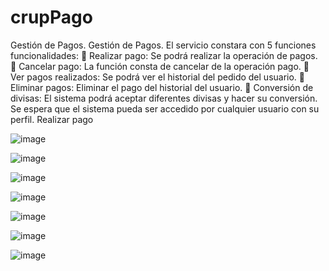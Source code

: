 # crupPago
Gestión de Pagos.
Gestión de Pagos.
El servicio constara con 5 funciones funcionalidades:
	Realizar pago: Se podrá realizar la operación de pagos.
	Cancelar pago: La función consta de cancelar de la operación pago.
	Ver pagos realizados: Se podrá ver el historial del pedido del usuario.
	Eliminar pagos: Eliminar el pago del historial del usuario.
	Conversión de divisas: El sistema podrá aceptar diferentes divisas y hacer su conversión.
Se espera que el sistema pueda ser accedido por cualquier usuario con su perfil.
Realizar pago

![image](https://user-images.githubusercontent.com/71783312/115900719-e228c500-a425-11eb-945d-aacf1da854eb.png)



  
![image](https://user-images.githubusercontent.com/71783312/115900764-efde4a80-a425-11eb-8546-a00291372961.png)

  
![image](https://user-images.githubusercontent.com/71783312/115900792-f66cc200-a425-11eb-8f8c-cba27c37a573.png)

	 

  
![image](https://user-images.githubusercontent.com/71783312/115900818-ff5d9380-a425-11eb-8879-ee092aa6b496.png)

	 

  
![image](https://user-images.githubusercontent.com/71783312/115900829-0684a180-a426-11eb-88a8-6e2257cdd625.png)


  
![image](https://user-images.githubusercontent.com/71783312/115900844-0be1ec00-a426-11eb-9ffd-4de293b268cc.png)


  
![image](https://user-images.githubusercontent.com/71783312/115900866-12706380-a426-11eb-9c7d-618fa32e6618.png)

